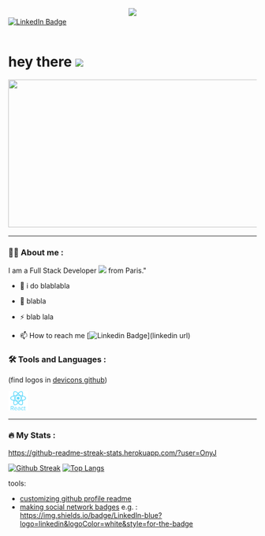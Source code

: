 <div id="header" align="center">
  <img src="some gif" width="100" />
</div>

<div id="badges">
  <a href="linkedin url">
    <img src="https://img.shields.io/badge/LinkedIn-blue?logo=linkedin&logoColor=white&style=for-the-badge" alt="LinkedIn Badge" />
  </a>
</div>

<img src="https://komarev.com/ghpvc/?username=OnyJ&style=flat-square&color=blue" alt="" />

<h1>
  hey there
  <img  src=https://media.giphy.com/media/hvRJCLFzcasrR4ia7z/giphy.gif" width="30px" />
</h1>

<div align="center">
  <img src="https://media.giphy.com/media/dWesBcTLavkZuG35MI/giphy.gif" width="600" height="300" />
</div>

---

### :technologist: About me :

I am a Full Stack Developer <img src="https://media.giphy.com/media/WUlplcMpOCEmTGBtBW/giphy.gif" width="30"> from Paris."

- :telescope: i do blablabla

- :seedling: blabla

- :zap: blab lala

- :mailbox: How to reach me [![Linkedin Badge](https://img.shields.io/badge/-kakbar-blue?style=flat&logo=Linkedin&logoColor=white)](linkedin url)

### :hammer_and_wrench: Tools and Languages :

(find logos in [devicons github](https://github.com/devicons/devicon/))

<div>
  <img src="https://github.com/devicons/devicon/blob/master/icons/react/react-original-wordmark.svg" title="React" width="40" height="40" />&nbsp;
</div>

---

### :fire: My Stats :

https://github-readme-streak-stats.herokuapp.com/?user=OnyJ

[![Github Streak](https://github-readme-streak-stats.herokuapp.com/?user=OnyJ&theme=dark&background=000000)](https://git.io/streak-stats)
[![Top Langs](https://github-readme-stats.vercel.app/api/top-langs/?username=OnyJ)](https://github.com/anuraghazra/github-readme-stats)


tools:
- [customizing github profile readme](https://www.sitepoint.com/github-profile-readme/)
- [making social network badges](https://shields.io/badges)
  e.g. : https://img.shields.io/badge/LinkedIn-blue?logo=linkedin&logoColor=white&style=for-the-badge

